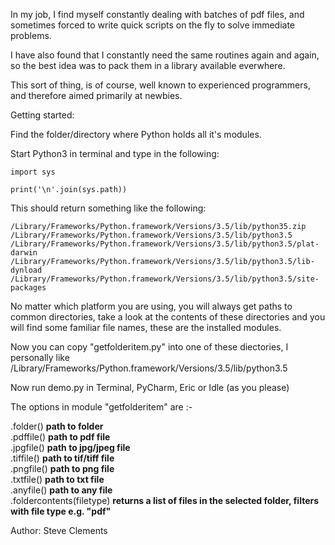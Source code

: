 In my job, I find myself constantly dealing with batches of pdf files, and sometimes
forced to write quick scripts on the fly to solve immediate problems.

I have also found that I constantly need the same routines again and again, so the best
idea was to pack them in a library available everwhere.

This sort of thing, is of course, well known to experienced programmers, and therefore
aimed primarily at newbies.

Getting started:

Find the folder/directory where Python holds all it's modules.

Start Python3 in terminal and type in the following:

	import sys

	print('\n'.join(sys.path))

This should return something like the following:

	/Library/Frameworks/Python.framework/Versions/3.5/lib/python35.zip
	/Library/Frameworks/Python.framework/Versions/3.5/lib/python3.5
	/Library/Frameworks/Python.framework/Versions/3.5/lib/python3.5/plat-darwin
	/Library/Frameworks/Python.framework/Versions/3.5/lib/python3.5/lib-dynload
	/Library/Frameworks/Python.framework/Versions/3.5/lib/python3.5/site-packages

No matter which platform you are using, you will always get paths to common directories,
take a look at the contents of these directories and you will find some familiar file
names, these are the installed modules.

Now you can copy "getfolderitem.py" into one of these diectories, I personally like
/Library/Frameworks/Python.framework/Versions/3.5/lib/python3.5

Now run demo.py in Terminal, PyCharm, Eric or Idle (as you please)

The options in module "getfolderitem" are :-

.folder()	<b>path to folder</b><br>
.pdffile()	<b>path to pdf file</b><br>
.jpgfile()	<b>path to jpg/jpeg file</b><br>
.tiffile()	<b>path to tif/tiff file</b><br>
.pngfile()	<b>path to png file</b><br>
.txtfile()	<b>path to txt file</b><br>
.anyfile()	<b>path to any file</b><br>
.foldercontents(filetype) <b>returns a list of files in the selected folder, filters with file type e.g. "pdf"</b>

Author: Steve Clements
